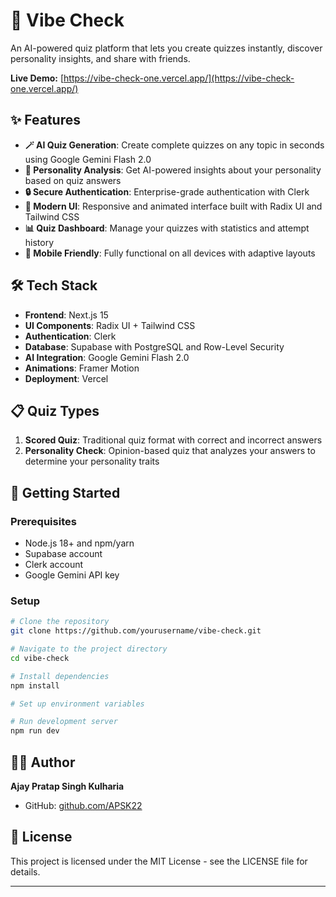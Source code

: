 # 🧠 Vibe Check

An AI-powered quiz platform that lets you create quizzes instantly, discover personality insights, and share with friends.

**Live Demo:** [https://vibe-check-one.vercel.app/](https://vibe-check-one.vercel.app/)


## ✨ Features

- **🪄 AI Quiz Generation**: Create complete quizzes on any topic in seconds using Google Gemini Flash 2.0
- **🧠 Personality Analysis**: Get AI-powered insights about your personality based on quiz answers
- **🔒 Secure Authentication**: Enterprise-grade authentication with Clerk
- **🚀 Modern UI**: Responsive and animated interface built with Radix UI and Tailwind CSS
- **📊 Quiz Dashboard**: Manage your quizzes with statistics and attempt history
- **📱 Mobile Friendly**: Fully functional on all devices with adaptive layouts

## 🛠️ Tech Stack

- **Frontend**: Next.js 15
- **UI Components**: Radix UI + Tailwind CSS
- **Authentication**: Clerk
- **Database**: Supabase with PostgreSQL and Row-Level Security
- **AI Integration**: Google Gemini Flash 2.0
- **Animations**: Framer Motion
- **Deployment**: Vercel

## 📋 Quiz Types

1. **Scored Quiz**: Traditional quiz format with correct and incorrect answers
2. **Personality Check**: Opinion-based quiz that analyzes your answers to determine your personality traits

## 🚀 Getting Started

### Prerequisites
- Node.js 18+ and npm/yarn
- Supabase account
- Clerk account 
- Google Gemini API key

### Setup

```bash
# Clone the repository
git clone https://github.com/yourusername/vibe-check.git

# Navigate to the project directory
cd vibe-check

# Install dependencies
npm install

# Set up environment variables 

# Run development server
npm run dev
```

## 🧑‍💻 Author

**Ajay Pratap Singh Kulharia**

- GitHub: [github.com/APSK22](https://github.com/APSK22)

## 📄 License

This project is licensed under the MIT  License - see the LICENSE file for details.

---
